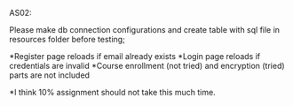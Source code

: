 AS02:

Please make db connection configurations and create table with sql file in resources folder before testing;

*Register page reloads if email already exists
*Login page reloads if credentials are invalid
*Course enrollment (not tried) and encryption (tried) parts are not included

*I think 10% assignment should not take this much time.
